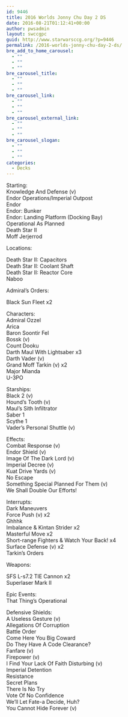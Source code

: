 ```yaml
---
id: 9446
title: 2016 Worlds Jonny Chu Day 2 DS
date: 2016-08-21T01:12:41+00:00
author: pwsadmin
layout: swccgpc
guid: http://www.starwarsccg.org/?p=9446
permalink: /2016-worlds-jonny-chu-day-2-ds/
bre_add_to_home_carousel:
  - ""
  - ""
  - ""
bre_carousel_title:
  - ""
  - ""
  - ""
bre_carousel_link:
  - ""
  - ""
  - ""
bre_carousel_external_link:
  - ""
  - ""
  - ""
bre_carousel_slogan:
  - ""
  - ""
  - ""
categories:
  - Decks
---
```

Starting:  
Knowledge And Defense (v)  
Endor Operations/Imperial Outpost  
Endor  
Endor: Bunker  
Endor: Landing Platform (Docking Bay)  
Operational As Planned  
Death Star II  
Moff Jerjerrod

Locations:

Death Star II: Capacitors  
Death Star II: Coolant Shaft  
Death Star II: Reactor Core  
Naboo

Admiral&#8217;s Orders:

Black Sun Fleet x2

Characters:  
Admiral Ozzel  
Arica  
Baron Soontir Fel  
Bossk (v)  
Count Dooku  
Darth Maul With Lightsaber x3  
Darth Vader (v)  
Grand Moff Tarkin (v) x2  
Major Mianda  
U-3PO

Starships:  
Black 2 (v)  
Hound&#8217;s Tooth (v)  
Maul&#8217;s Sith Infiltrator  
Saber 1  
Scythe 1  
Vader&#8217;s Personal Shuttle (v)

Effects:  
Combat Response (v)  
Endor Shield (v)  
Image Of The Dark Lord (v)  
Imperial Decree (v)  
Kuat Drive Yards (v)  
No Escape  
Something Special Planned For Them (v)  
We Shall Double Our Efforts!

Interrupts:  
Dark Maneuvers  
Force Push (v) x2  
Ghhhk  
Imbalance & Kintan Strider x2  
Masterful Move x2  
Short-range Fighters & Watch Your Back! x4  
Surface Defense (v) x2  
Tarkin&#8217;s Orders

Weapons:

SFS L-s7.2 TIE Cannon x2  
Superlaser Mark II

Epic Events:  
That Thing’s Operational

Defensive Shields:  
A Useless Gesture (v)  
Allegations Of Corruption  
Battle Order  
Come Here You Big Coward  
Do They Have A Code Clearance?  
Fanfare (v)  
Firepower (v)  
I Find Your Lack Of Faith Disturbing (v)  
Imperial Detention  
Resistance  
Secret Plans  
There Is No Try  
Vote Of No Confidence  
We&#8217;ll Let Fate-a Decide, Huh?  
You Cannot Hide Forever (v)